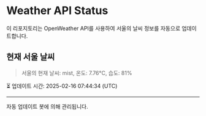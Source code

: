 
# Weather API Status

이 리포지토리는 OpenWeather API를 사용하여 서울의 날씨 정보를 자동으로 업데이트합니다.

## 현재 서울 날씨
> 서울의 현재 날씨: mist, 온도: 7.76°C, 습도: 81%

⏳ 업데이트 시간: 2025-02-16 07:44:34 (UTC)

---
자동 업데이트 봇에 의해 관리됩니다.
